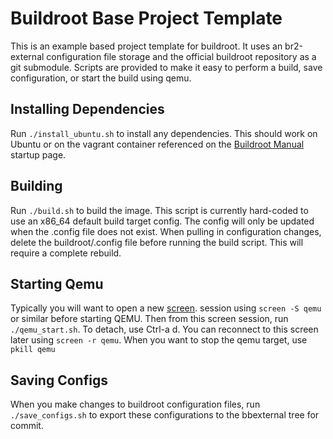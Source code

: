 # Buildroot Base Project Template

This is an example based project template for buildroot.  It uses an br2-external configuration
file storage and the official buildroot repository as a git submodule.  Scripts are provided
to make it easy to perform a build, save configuration, or start the build using qemu.

## Installing Dependencies

Run `./install_ubuntu.sh` to install any dependencies.  This should work on Ubuntu or on the
vagrant container referenced on the [Buildroot Manual](https://buildroot.org/downloads/manual/manual.html) startup
page.

## Building

Run `./build.sh` to build the image.  This script is currently hard-coded to use an x86_64 default
build target config.  The config will only be updated when the .config file does not exist.  When pulling
in configuration changes, delete the buildroot/.config file before running the build script.  This will require
a complete rebuild.

## Starting Qemu

Typically you will want to open a new [screen](https://www.gnu.org/software/screen/). session using `screen -S qemu` or similar before starting
QEMU. Then from this screen session, run `./qemu_start.sh`.
To detach, use Ctrl-a d.
You can reconnect to this screen later using `screen -r qemu`.
When you want to stop the qemu target, use `pkill qemu`

## Saving Configs
When you make changes to buildroot configuration files, run `./save_configs.sh` to export these configurations to
the bbexternal tree for commit.
